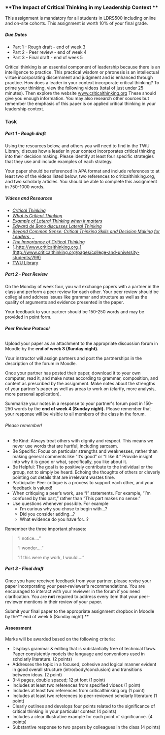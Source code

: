 ### **The Impact of Critical Thinking in my Leadership Context   **

This assignment is mandatory for all students in LDRS500 including online and on-site cohorts. This assignment is worth 10% of your final grade.

##### Due Dates

* Part 1 - Rough draft - end of week 3
* Part 2 - Peer review - end of week 4
* Part 3 - Final draft - end of week 5

Critical thinking is an essential component of leadership because there is an intelligence to practice. This practical wisdom or phronesis is an intellectual virtue incorporating discernment and judgment and is enhanced through practice. How does a leader in your context incorporate critical thinking?  To prime your thinking, view the following videos \(total of just under 25 minutes\).  Then explore the website www.criticalthinking.org  These should give you enough information. You may also research other sources but remember the emphasis of this paper is on applied critical thinking in your leadership context.

### Task

##### Part 1 - Rough draft

Using the resources below, and others you will need to find in the TWU Library, discuss how a leader in your context incorporates critical thinking into their decision making. Please identify at least four specific strategies that they use and include examples of each strategy.

Your paper should be referenced in APA format and include references to at least two of the videos listed below, two references to criticalthinking.org, and two scholarly articles. You should be able to complete this assignment in 750-1000 words.

##### Videos and Resources

* [_Critical Thinking_](https://youtu.be/6OLPL5p0fM)
* [_What is Critical Thinking_](https://youtu.be/9oAf3g5_138)
* [_Example of Lateral Thinking when it matters_](https://youtu.be/q3HjWA7bii4?list=PL3fSda8lJVjQ4Sdumgrz1Ghfdx_DgovoS)
* [_Edward de Bono discusses Lateral Thinking_](https://youtu.be/Nb9Oe83ruUw?)
* [_Beyond Common Sense: Critical Thinking Skills and Decision Making for Leaders_](https://youtu.be/QTWc-JLh3Fw)_ _
* [_The Importance of Critical Thinking_](https://youtu.be/2yEZHXgQKsM)
* [_http://www.criticalthinking.org_](http://www.criticalthinking.org/pages/college-and-university-students/799)
* [TWU Library](https://twu.ca/library)

##### Part 2 - Peer Review

On the Monday of week four, you will exchange papers with a partner in the class and perform a peer review for each other. Your peer review should be collegial and address issues like grammar and structure as well as the quality of arguments and evidence presented in the paper.

Your feedback to your partner should be 150-250 words and may be provided in point form.

###### **Peer Review Protocol**

Upload your paper as an attachment to the appropriate discussion forum in Moodle by the **end of week 3 \(Sunday night\).**

Your instructor will assign partners and post the partnerships in the description of the forum in Moodle.

Once your partner has posted their paper, download it to your own computer, read it, and make notes according to grammar, composition, and content as prescribed by the assignment. Make notes about the strengths of your partner's paper as well as areas to work on \(clarify, more analysis, more personal application\).

Summarize your notes in a response to your partner's forum post in 150-250 words by the **end of week 4 \(Sunday night\).** Please remember that your response will be visible to all members of the class in the forum.

###### Please remember!

* Be Kind: Always treat others with dignity and respect. This means we never use words that are hurtful, including sarcasm.
* Be Specific: Focus on particular strengths and weaknesses, rather than making general comments like “It’s good” or “I like it.” Provide insight into why it is good or what, specifically, you like about it.
* Be Helpful: The goal is to positively contribute to the individual or the group, not to simply be heard. Echoing the thoughts of others or cleverly pointing out details that are irrelevant wastes time.
* Participate: Peer critique is a process to support each other, and your feedback is valued!
* When critiquing a peer’s work, use “I” statements. For example, “I’m confused by this part,” rather than “This part makes no sense.” 
* Use questions whenever possible. For example
  * I’m curious why you chose to begin with…?
  * Did you consider adding…?
  * What evidence do you have for...?

Remember the three important phrases:

> “I notice….”
>
> “I wonder….”
>
> “If this were my work, I would….”

##### Part 3 - Final draft

Once you have received feedback from your partner, please revise your paper incorporating your peer-reviewer's recommendations. You are encouraged to interact with your reviewer in the forum if you need clarification. You are **not** required to address every item that your peer-reviewer mentions in their review of your paper.

Submit your final paper to the appropriate assignment dropbox in Moodle by the** end of week 5 \(Sunday night\).**

#### Assessment

Marks will be awarded based on the following criteria:

* Displays grammar & editing that is substantially free of technical flaws. Paper consistently models the language and conventions used in scholarly literature. \(2 points\)
* Addresses the topic in a focused, cohesive and logical manner evident in good overall structure \(intro/body/conclusion\) and transitions between ideas. \(2 point\)
* 3-4 pages, double spaced; 12 pt font \(1 point\)
* Includes at least two references from specified videos \(1 point\)
* Includes at least two references from criticalthinking.org \(1 point\)
* Includes at least two references to peer-reviewed scholarly literature \(1 point\)
* Clearly outlines and develops four points related to the significance of critical thinking in your particular context \(4 points\)
* Includes a clear illustrative example for each point of significance. \(4 points\)
* Substantive response to two papers by colleagues in the class \(4 points\)



